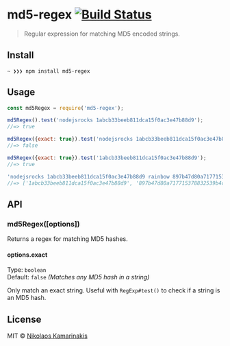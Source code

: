 # md5-regex [![Build Status](https://travis-ci.org/k4m4/md5-regex.svg?branch=master)](https://travis-ci.org/k4m4/md5-regex)

> Regular expression for matching MD5 encoded strings.


## Install

```
~ ❯❯❯ npm install md5-regex
```


## Usage

```js
const md5Regex = require('md5-regex');

md5Regex().test('nodejsrocks 1abcb33beeb811dca15f0ac3e47b88d9');
//=> true

md5Regex({exact: true}).test('nodejsrocks 1abcb33beeb811dca15f0ac3e47b88d9 foo');
//=> false

md5Regex({exact: true}).test('1abcb33beeb811dca15f0ac3e47b88d9');
//=> true

'nodejsrocks 1abcb33beeb811dca15f0ac3e47b88d9 rainbow 897b47d80a717715378832539b4c1340'.match(md5Regex());
//=> ['1abcb33beeb811dca15f0ac3e47b88d9', '897b47d80a717715378832539b4c1340']
```


## API

### md5Regex([options])

Returns a regex for matching MD5 hashes.

#### options.exact

Type: `boolean`<br>
Default: `false` *(Matches any MD5 hash in a string)*

Only match an exact string. Useful with `RegExp#test()` to check if a string is an MD5 hash.


## License

MIT © [Nikolaos Kamarinakis](https://nikolaskama.me)